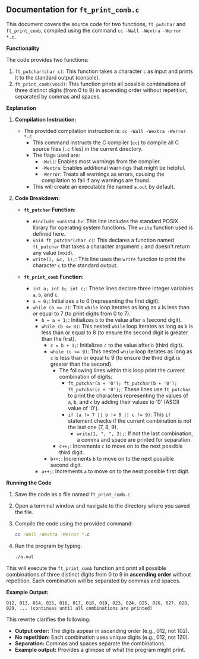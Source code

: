 ## Documentation for `ft_print_comb.c`

This document covers the source code for two functions, `ft_putchar` and `ft_print_comb`, compiled using the command `cc -Wall -Wextra -Werror *.c`.

**Functionality**

The code provides two functions:

1. `ft_putchar(char c)`: This function takes a character `c` as input and prints it to the standard output (console).
2. `ft_print_comb(void)`: This function prints all possible combinations of three distinct digits (from 0 to 9) in ascending order without repetition, separated by commas and spaces.

**Explanation**

1. **Compilation Instruction:**
   - The provided compilation instruction is: `cc -Wall -Wextra -Werror *.c`
     - This command instructs the C compiler (`cc`) to compile all C source files (`.c` files) in the current directory.
     - The flags used are:
        - `-Wall`: Enables most warnings from the compiler.
        - `-Wextra`: Enables additional warnings that might be helpful.
        - `-Werror`: Treats all warnings as errors, causing the compilation to fail if any warnings are found.
     - This will create an executable file named `a.out` by default.

2. **Code Breakdown:**

   - **`ft_putchar` Function:**
     - `#include <unistd.h>`: This line includes the standard POSIX library for operating system functions. The `write` function used is defined here.
     - `void ft_putchar(char c)`: This declares a function named `ft_putchar` that takes a character argument `c` and doesn't return any value (`void`).
     - `write(1, &c, 1);`: This line uses the `write` function to print the character `c` to the standard output.

   - **`ft_print_comb` Function:**
     - `int a; int b; int c;`: These lines declare three integer variables `a`, `b`, and `c`.
     - `a = 0;`: Initializes `a` to 0 (representing the first digit).
     - `while (a <= 7)`: This `while` loop iterates as long as `a` is less than or equal to 7 (to print digits from 0 to 7).
       - `b = a + 1;`: Initializes `b` to the value after `a` (second digit).
       - `while (b <= 8)`: This nested `while` loop iterates as long as `b` is less than or equal to 8 (to ensure the second digit is greater than the first).
         - `c = b + 1;`: Initializes `c` to the value after `b` (third digit).
         - `while (c <= 9)`: This nested `while` loop iterates as long as `c` is less than or equal to 9 (to ensure the third digit is greater than the second).
           - The following lines within this loop print the current combination of digits:
             - `ft_putchar(a + '0'); ft_putchar(b + '0'); ft_putchar(c + '0');`: These lines use `ft_putchar` to print the characters representing the values of `a`, `b`, and `c` by adding their values to '0' (ASCII value of '0').
             - `if (a != 7 || b != 8 || c != 9)`: This `if` statement checks if the current combination is not the last one (7, 8, 9).
               - `write(1, ", ", 2);`: If not the last combination, a comma and space are printed for separation.
           - `c++;`: Increments `c` to move on to the next possible third digit.
         - `b++;`: Increments `b` to move on to the next possible second digit.
       - `a++;`: Increments `a` to move on to the next possible first digit.

**Running the Code**

1. Save the code as a file named `ft_print_comb.c`.
2. Open a terminal window and navigate to the directory where you saved the file.
3. Compile the code using the provided command:

   ```bash
   cc -Wall -Wextra -Werror *.c
   ```


4. Run the program by typing:
      ```bash
      ./a.out
      ```

This will execute the `ft_print_comb` function and print all possible combinations of three distinct digits from 0 to 9 in **ascending order** without repetition. Each combination will be separated by commas and spaces.

**Example Output:**

```
012, 013, 014, 015, 016, 017, 018, 019, 023, 024, 025, 026, 027, 028, 029, ... (continues until all combinations are printed)
```

This rewrite clarifies the following:

* **Output order:** The digits appear in ascending order (e.g., 012, not 102).
* **No repetition:** Each combination uses unique digits (e.g., 012, not 120).
* **Separation:** Commas and spaces separate the combinations.
* **Example output:** Provides a glimpse of what the program might print.
